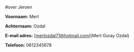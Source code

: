 

#over Jeroen

**Voornaam:** Mert  

**Achternaam:** Ozdal

**E-mail adres:** [mertozdal71@hotmail.com](Mert Guray Ozdal)

**Telefoon:** 0612345678
